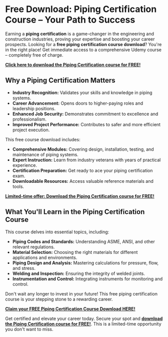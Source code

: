 # Free Download: Piping Certification Course – Your Path to Success

Earning a **piping certification** is a game-changer in the engineering and construction industries, proving your expertise and boosting your career prospects. Looking for a **free piping certification course download**? You're in the right place! Get immediate access to a comprehensive Udemy course – completely free of charge.

[**Click here to download the Piping Certification course for FREE!**](https://udemywork.com/piping-certification-course)

## Why a Piping Certification Matters

*   **Industry Recognition:** Validates your skills and knowledge in piping systems.
*   **Career Advancement:** Opens doors to higher-paying roles and leadership positions.
*   **Enhanced Job Security:** Demonstrates commitment to excellence and professionalism.
*   **Improved Project Performance:** Contributes to safer and more efficient project execution.

This free course download includes:

*   **Comprehensive Modules:** Covering design, installation, testing, and maintenance of piping systems.
*   **Expert Instruction:** Learn from industry veterans with years of practical experience.
*   **Certification Preparation:** Get ready to ace your piping certification exam.
*   **Downloadable Resources:** Access valuable reference materials and tools.

[**Limited-time offer: Download the Piping Certification course for FREE!**](https://udemywork.com/piping-certification-course)

## What You'll Learn in the Piping Certification Course

This course delves into essential topics, including:

*   **Piping Codes and Standards:** Understanding ASME, ANSI, and other relevant regulations.
*   **Material Selection:** Choosing the right materials for different applications and environments.
*   **Piping Design and Analysis:** Mastering calculations for pressure, flow, and stress.
*   **Welding and Inspection:** Ensuring the integrity of welded joints.
*   **Instrumentation and Control:** Integrating instruments for monitoring and control.

Don't wait any longer to invest in your future! This free piping certification course is your stepping stone to a rewarding career.

[**Claim your FREE Piping Certification Course Download HERE!**](https://udemywork.com/piping-certification-course)

Get certified and elevate your career today. Secure your spot and **[download the Piping Certification course for FREE!](https://udemywork.com/piping-certification-course)**. This is a limited-time opportunity you don't want to miss.
